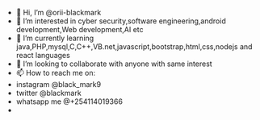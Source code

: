 - 👋 Hi, I’m @orii-blackmark
- 👀 I’m interested in cyber security,software engineering,android development,Web development,AI etc
- 🌱 I’m currently learning java,PHP,mysql,C,C++,VB.net,javascript,bootstrap,html,css,nodejs and react languages
- 💞️ I’m looking to collaborate with anyone with same interest
- 📫 How to reach me on:
- instagram @black_mark9
- twitter @blackmark
- whatsapp me @+254114019366
- 

<!---
orii-blackmark/orii-blackmark is a ✨ special ✨ repository because its `README.md` (this file) appears on your GitHub profile.
You can click the Preview link to take a look at your changes.
--->
